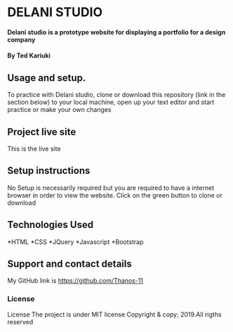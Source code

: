 # DELANI STUDIO
#### Delani studio is a prototype website for displaying a portfolio for a design company 

#### By Ted Kariuki

## Usage and setup.
To practice with Delani studio, clone or download this repository (link in the section below) to your local machine, open up your text editor and start practice or make your own changes

## Project live site
This is the live site

## Setup instructions
No Setup is necessarily required but you are required to have a internet browser in order to view the website. 
Click on the green button to clone or download

## Technologies Used
*HTML
*CSS
*JQuery
*Javascript
*Bootstrap

## Support and contact details
My GitHub link is https://github.com/Thanos-11

### License
License
The project is under MIT license Copyright & copy; 2019.All rigths reserved
